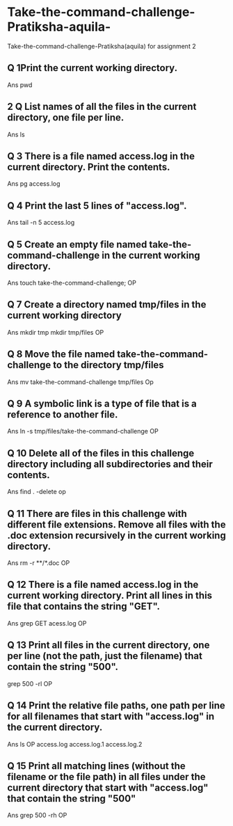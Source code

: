 # Take-the-command-challenge-Pratiksha-aquila-
Take-the-command-challenge-Pratiksha(aquila) for assignment 2
 ## Q 1Print the current working directory.
 Ans pwd
 ##  2 Q List names of all the files in the current directory, one file per line.
 Ans ls
## Q 3 There is a file named access.log in the current directory. Print the contents.
Ans pg access.log
## Q 4 Print the last 5 lines of "access.log".
Ans tail -n 5 access.log
## Q 5 Create an empty file named take-the-command-challenge in the current working directory.
Ans touch take-the-command-challenge;
OP
## Q 7 Create a directory named tmp/files in the current working directory
Ans mkdir tmp mkdir tmp/files
OP
## Q 8 Move the file named take-the-command-challenge to the directory tmp/files
Ans mv take-the-command-challenge tmp/files
Op
## Q 9 A symbolic link is a type of file that is a reference to another file.
Ans ln -s tmp/files/take-the-command-challenge
OP
## Q 10 Delete all of the files in this challenge directory including all subdirectories and their contents.
Ans find . -delete
op 
## Q 11 There are files in this challenge with different file extensions. Remove all files with the .doc extension recursively in the current working directory.
Ans rm -r **/*.doc
OP
## Q 12 There is a file named access.log in the current working directory. Print all lines in this file that contains the string "GET".
Ans grep GET acess.log
OP
## Q 13 Print all files in the current directory, one per line (not the path, just the filename) that contain the string "500".
grep 500 -rl
OP
## Q 14 Print the relative file paths, one path per line for all filenames that start with "access.log" in the current directory.
Ans ls
OP access.log
access.log.1
access.log.2
 ## Q 15 Print all matching lines (without the filename or the file path) in all files under the current directory that start with "access.log" that contain the string "500"
Ans grep 500 -rh
OP 

